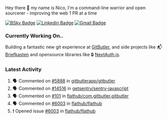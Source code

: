 
Hey there 👋 my name is Nico, I'm a command-line warrior and open sourcerer - improving the web 1 PR at a time

[![BSky Badge](https://img.shields.io/badge/-%20%40ndo.dev%20-%200285FF?style=flat-square&logo=bluesky&color=%23161e27)](https://bsky.app/profile/ndo.dev) [![Linkedin Badge](https://img.shields.io/badge/-ndom91-blue?style=flat-square&logo=Linkedin&logoColor=white&link=https://www.linkedin.com/in/ndom91/)](https://www.linkedin.com/in/ndom91/) [![Gmail Badge](https://img.shields.io/badge/-yo@ndo.dev-c14438?style=flat-square&logo=mail.ru&logoColor=white&link=mailto:yo@ndo.dev)](mailto:yo@ndo.dev)

### Currently Working On..

Building a fantastic new git experience at [GitButler](https://github.com/gitbutlerapp), and side projects like 📬 [Briefkasten](https://briefkastenhq.com) and opensource libraries like 🔒 [NextAuth.js](https://github.com/nextauthjs/next-auth).

<!--START_SECTION_PROFILE_VIEWS:readme-info-->
<!--END_SECTION_PROFILE_VIEWS:readme-info-->

<!--START_SECTION_DAILY_COMMIT:readme-info-->
<!--END_SECTION_DAILY_COMMIT:readme-info-->

<!--START_SECTION_WEEKLY_COMMIT:readme-info-->
<!--END_SECTION_WEEKLY_COMMIT:readme-info-->

### Latest Activity

<!--START_SECTION:activity-->
1. 🗣 Commented on [#5888](https://github.com/gitbutlerapp/gitbutler/issues/5888#issuecomment-2580562545) in [gitbutlerapp/gitbutler](https://github.com/gitbutlerapp/gitbutler)
2. 🗣 Commented on [#14516](https://github.com/getsentry/sentry-javascript/issues/14516#issuecomment-2580197231) in [getsentry/sentry-javascript](https://github.com/getsentry/sentry-javascript)
3. 🗣 Commented on [#101](https://github.com/flathub/com.gitbutler.gitbutler/issues/101#issuecomment-2580055312) in [flathub/com.gitbutler.gitbutler](https://github.com/flathub/com.gitbutler.gitbutler)
4. 🗣 Commented on [#6003](https://github.com/flathub/flathub/issues/6003#issuecomment-2579994790) in [flathub/flathub](https://github.com/flathub/flathub)
5. ❗ Opened issue [#6003](https://github.com/flathub/flathub/issues/6003) in [flathub/flathub](https://github.com/flathub/flathub)
<!--END_SECTION:activity-->
